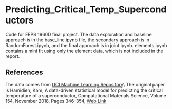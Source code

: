# Predicting_Critical_Temp_Superconductors
Code for EEPS 1960D final project. 
The data exploration and baseline approach is in the base_line.ipynb file, the secondary approach is in RandomForest.ipynb, and the final approach is in joint.ipynb. elements.ipynb contains a mini fit using only the element data, which is not included in the report. 
## References
The data comes from [UCI Machine Learning Repository](https://archive.ics.uci.edu/ml/datasets/superconductivty+data)\\
The original paper is Hamidieh, Kam, A data-driven statistical model for predicting the critical temperature of a superconductor, Computational Materials Science, Volume 154, November 2018, Pages 346-354, [Web Link](https://doi.org/10.1016/j.commatsci.2018.07.052)

